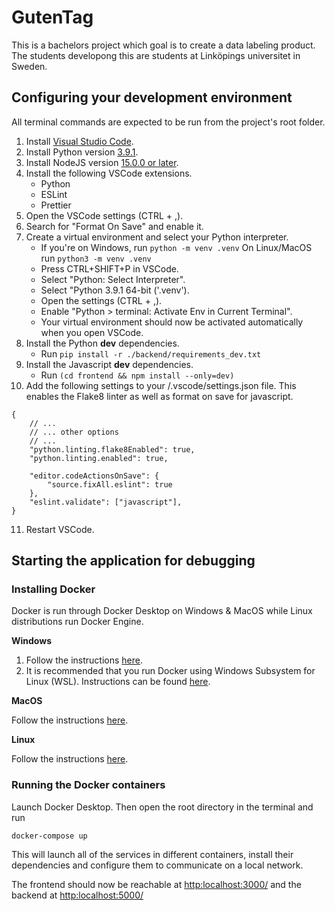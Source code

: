 # GutenTag

This is a bachelors project which goal is to create a data labeling product. The students developong this are students at Linköpings universitet in Sweden.

## Configuring your development environment

All terminal commands are expected to be run from the project's root folder.

1. Install [Visual Studio Code](https://code.visualstudio.com/download).
2. Install Python version [3.9.1](https://www.python.org/downloads/release/python-391/).
3. Install NodeJS version [15.0.0 or later](https://nodejs.org/en/download/current/).
4. Install the following VSCode extensions.
   - Python
   - ESLint
   - Prettier
5. Open the VSCode settings (CTRL + ,).
6. Search for "Format On Save" and enable it.
7. Create a virtual environment and select your Python interpreter.
   - If you're on Windows, run `python -m venv .venv` On Linux/MacOS run `python3 -m venv .venv`
   - Press CTRL+SHIFT+P in VSCode.
   - Select "Python: Select Interpreter".
   - Select "Python 3.9.1 64-bit ('.venv').
   - Open the settings (CTRL + ,).
   - Enable "Python > terminal: Activate Env in Current Terminal".
   - Your virtual environment should now be activated automatically when you open VSCode.
8. Install the Python **dev** dependencies.
   - Run `pip install -r ./backend/requirements_dev.txt`
9. Install the Javascript **dev** dependencies.
   - Run `(cd frontend && npm install --only=dev)`
10. Add the following settings to your /.vscode/settings.json file. This enables the Flake8 linter as well as format on save for javascript.

```
{
    // ...
    // ... other options
    // ...
    "python.linting.flake8Enabled": true,
    "python.linting.enabled": true,

    "editor.codeActionsOnSave": {
        "source.fixAll.eslint": true
    },
    "eslint.validate": ["javascript"],
}
```

11. Restart VSCode.

## Starting the application for debugging

### Installing Docker

Docker is run through Docker Desktop on Windows & MacOS while Linux distributions run Docker Engine.

**Windows**

1. Follow the instructions [here](https://docs.docker.com/docker-for-windows/install/).
2. It is recommended that you run Docker using Windows Subsystem for Linux (WSL). Instructions can be found [here](https://docs.docker.com/docker-for-windows/wsl/).

**MacOS**

Follow the instructions [here](https://docs.docker.com/docker-for-mac/install/).

**Linux**

Follow the instructions [here](https://docs.docker.com/engine/install/).

### Running the Docker containers

Launch Docker Desktop. Then open the root directory in the terminal and run

`docker-compose up`

This will launch all of the services in different containers, install their dependencies and configure them to communicate on a local network.

The frontend should now be reachable at [http:localhost:3000/](http:localhost:3000/) and the backend at [http:localhost:5000/](http:localhost:5000/)
